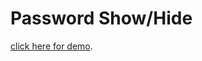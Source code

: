 # Password Show/Hide
[click here for demo](https://coderushnepal.github.io/Anitakhanal/js/assignment-2/password).